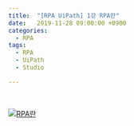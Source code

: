 ```yaml
---
title:  "[RPA UiPath] 1강 RPA란"
date:   2019-11-28 09:00:00 +0900
categories:
  - RPA
tags:
  - RPA
  - UiPath
  - Studio

---
```


<br>

[![RPA란](http://img.youtube.com/vi/mXDPgySUWug/maxresdefault.jpg)](https://www.youtube.com/watch?v=mXDPgySUWug)
